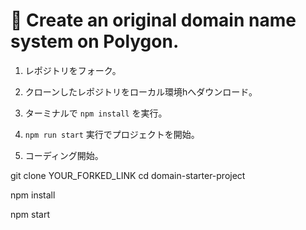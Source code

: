 # 📛 Create an original domain name system on Polygon.

1. レポジトリをフォーク。

2. クローンしたレポジトリをローカル環境hへダウンロード。

3. ターミナルで `npm install` を実行。

4. `npm run start` 実行でプロジェクトを開始。

5. コーディング開始。


git clone YOUR_FORKED_LINK
cd domain-starter-project

npm install

npm start
